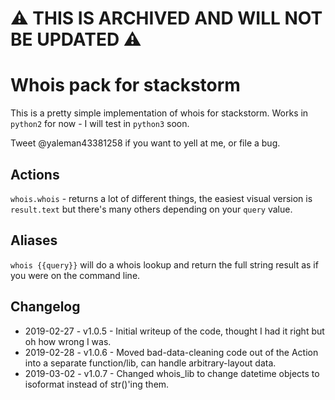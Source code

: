 # ⚠️ THIS IS ARCHIVED AND WILL NOT BE UPDATED ⚠️

Whois pack for stackstorm
===

This is a pretty simple implementation of whois for stackstorm. Works in `python2` for now - I will test in `python3` soon.

Tweet @yaleman43381258 if you want to yell at me, or file a bug.

## Actions

`whois.whois` - returns a lot of different things, the easiest visual version is `result.text` but there's many others depending on your `query` value.

## Aliases

`whois {{query}}` will do a whois lookup and return the full string result as if you were on the command line.

## Changelog

* 2019-02-27 - v1.0.5 - Initial writeup of the code, thought I had it right but oh how wrong I was.
* 2019-02-28 - v1.0.6 - Moved bad-data-cleaning code out of the Action into a separate function/lib, can handle arbitrary-layout data.
* 2019-03-02 - v1.0.7 - Changed whois_lib to change datetime objects to isoformat instead of str()'ing them.
